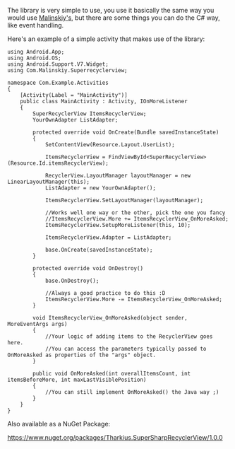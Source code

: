 The library is very simple to use, you use it basically the same way you would use <a href="https://github.com/Malinskiy/SuperRecyclerView" target="_blank">Malinskiy's</a>, but there are some things you can do the C# way, like event handling.

Here's an example of a simple activity that makes use of the library:

    using Android.App;
    using Android.OS;
    using Android.Support.V7.Widget;
    using Com.Malinskiy.Superrecyclerview;

    namespace Com.Example.Activities
    {
        [Activity(Label = "MainActivity")]
        public class MainActivity : Activity, IOnMoreListener
        {
            SuperRecyclerView ItemsRecyclerView;
            YourOwnAdapter ListAdapter;

            protected override void OnCreate(Bundle savedInstanceState)
            {
                SetContentView(Resource.Layout.UserList);

                ItemsRecyclerView = FindViewById<SuperRecyclerView>(Resource.Id.itemsRecyclerView);

                RecyclerView.LayoutManager layoutManager = new LinearLayoutManager(this);
                ListAdapter = new YourOwnAdapter();

                ItemsRecyclerView.SetLayoutManager(layoutManager);
                
                //Works well one way or the other, pick the one you fancy
                //ItemsRecyclerView.More += ItemsRecyclerView_OnMoreAsked;
                ItemsRecyclerView.SetupMoreListener(this, 10);
                
                ItemsRecyclerView.Adapter = ListAdapter;

                base.OnCreate(savedInstanceState);
            }

            protected override void OnDestroy()
            {
                base.OnDestroy();

                //Always a good practice to do this :D
                ItemsRecyclerView.More -= ItemsRecyclerView_OnMoreAsked;
            }

            void ItemsRecyclerView_OnMoreAsked(object sender, MoreEventArgs args)
            {
                //Your logic of adding items to the RecyclerView goes here.
                //You can access the parameters typically passed to OnMoreAsked as properties of the "args" object. 
            }

            public void OnMoreAsked(int overallItemsCount, int itemsBeforeMore, int maxLastVisiblePosition)
            {
                //You can still implement OnMoreAsked() the Java way ;)
            }
        }
    }



Also available as a NuGet Package:

https://www.nuget.org/packages/Tharkius.SuperSharpRecyclerView/1.0.0
